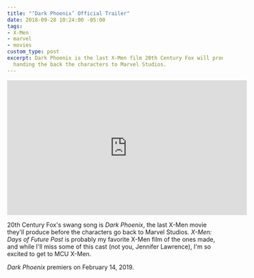 ```yaml
---
title: "‘Dark Phoenix’ Official Trailer"
date: 2018-09-28 10:24:00 -05:00
tags:
- X-Men
- marvel
- movies
custom_type: post
excerpt: Dark Phoenix is the last X-Men film 20th Century Fox will produce before
  handing the back the characters to Marvel Studios.
---
```


<div class="iframe-container">
<iframe width="560" height="315" src="https://www.youtube.com/embed/QWbMckU3AOQ?rel=0" frameborder="0" allow="autoplay; encrypted-media" allowfullscreen></iframe>
</div>

20th Century Fox's swang song is *Dark Phoenix*, the last X-Men movie they'll produce before the characters go back to Marvel Studios. *X-Men: Days of Future Past* is probably my favorite X-Men film of the ones made, and while I'll miss some of this cast (not you, Jennifer Lawrence), I'm so excited to get to MCU X-Men.

*Dark Phoenix* premiers on February 14, 2019.